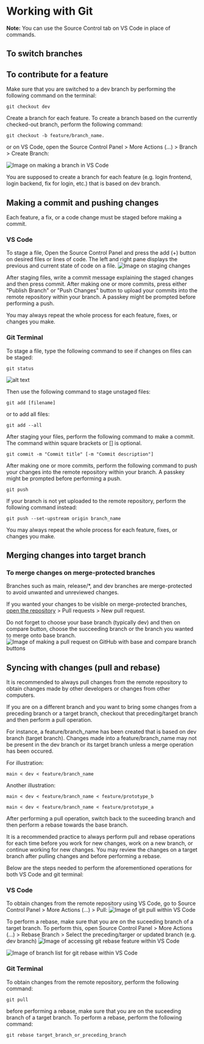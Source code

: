 # Working with Git

**Note:** You can use the Source Control tab on VS Code in place of commands.

## To switch branches

## To contribute for a feature
Make sure that you are switched to a dev branch by performing the following command on the terminal:
```
git checkout dev
```

Create a branch for each feature. To create a branch based on the currently checked-out branch, perform the following command:
```
git checkout -b feature/branch_name.
```
or on VS Code, open the Source Control Panel > More Actions (...) > Branch > Create Branch:

![Image on making a branch in VS Code](git-new-branch.png)

You are supposed to create a branch for each feature (e.g. login frontend, login backend, fix for login, etc.) that is based on dev branch.

## Making a commit and pushing changes
Each feature, a fix, or a code change must be staged before making a commit.

### VS Code
To stage a file, Open the Source Control Panel and press the add (+) button on desired files or lines of code. The left and right pane displays the previous and current state of code on a file.
![Image on staging changes](git-staging-changes.png)

After staging files, write a commit message explaining the staged changes and then press commit. After making one or more commits, press either "Publish Branch" or "Push Changes" button to upload your commits into the remote repository within your branch. A passkey might be prompted before performing a push.

You may always repeat the whole process for each feature, fixes, or changes you make.

### Git Terminal
To stage a file, type the following command to see if changes on files can be staged:
```
git status
```
![alt text](git-status.png)


Then use the following command to stage unstaged files:
```
git add [filename]
```
or to add all files:
```
git add --all
```

After staging your files, perform the following command to make a commit. The command within square brackets or [] is optional.
```
git commit -m "Commit title" [-m "Commit description"]
```

After making one or more commits, perform the following command to push your changes into the remote repository within your branch. A passkey might be prompted before performing a push.

```
git push
```
If your branch is not yet uploaded to the remote repository, perform the following command instead:
```
git push --set-upstream origin branch_name
```

You may always repeat the whole process for each feature, fixes, or changes you make.

## Merging changes into target branch
### To merge changes on merge-protected branches
Branches such as main, release/*, and dev branches are merge-protected to avoid unwanted and unreviewed changes.

If you wanted your changes to be visible on merge-protected branches, [open the repository](https://github.com/PhrotonX/hitchhikers/) > Pull requests > New pull request.

Do not forget to choose your base branch (typically dev) and then on compare button, choose the succeeding branch or the branch you wanted to merge onto base branch.
![Image of making a pull request on GitHub with base and compare branch buttons](git-github-merge-1.png)



## Syncing with changes (pull and rebase)
It is recommended to always pull changes from the remote repository to obtain changes made by other developers or changes from other computers.

If you are on a different branch and you want to bring some changes from a preceding branch or a target branch, checkout that preceding/target branch and then perform a pull operation.

For instance, a feature/branch_name has been created that is based on dev branch (target branch). Changes made into a feature/branch_name may not be present in the dev branch or its target branch unless a merge operation has been occured.

For illustration:
```
main < dev < feature/branch_name
```

Another illustration:
```
main < dev < feature/branch_name < feature/prototype_b

main < dev < feature/branch_name < feature/prototype_a
```

After performing a pull operation, switch back to the suceeding branch and then perform a rebase towards the base branch.

It is a recommended practice to always perform pull and rebase operations for each time before you work for new changes, work on a new branch, or continue working for new changes. You may review the changes on a target branch after pulling changes and before performing a rebase.

<!-- It is also possible to cause a git conflict when rebasing two incompatible changes. -->

Below are the steps needed to perform the aforementioned operations for both VS Code and git terminal:
### VS Code
To obtain changes from the remote repository using VS Code, go to Source Control Panel > More Actions (...) > Pull:
![Image of git pull within VS Code](git-vscode-pull.png)

To perform a rebase, make sure that you are on the suceeding branch of a target branch. To perform this, open Source Control Panel > More Actions (...) > Rebase Branch > Select the preceding/targer or updated branch (e.g. dev branch)
![Image of accessing git rebase feature within VS Code](git-vscode-rebase1.png)

![Image of branch list for git rebase within VS Code](git-vscode-rebase2.png)

### Git Terminal
To obtain changes from the remote repository, perform the following command:
```
git pull
```

before performing a rebase, make sure that you are on the suceeding branch of a target branch.
To perform a rebase, perform the following command:
```
git rebase target_branch_or_preceding_branch
```
